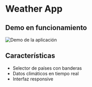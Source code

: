 # Weather App

## Demo en funcionamiento
![Demo de la aplicación](./demo/weather-app-demo.gif)

## Características
- Selector de países con banderas
- Datos climáticos en tiempo real
- Interfaz responsive